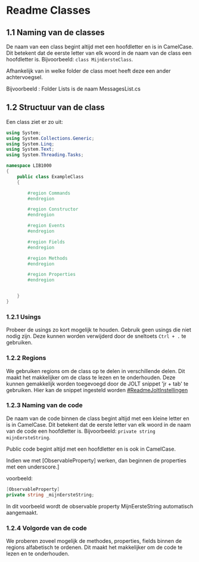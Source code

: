 ﻿# Readme Classes

## 1.1 Naming van de classes

De naam van een class begint altijd met een hoofdletter en is in CamelCase. 
Dit betekent dat de eerste letter van elk woord in de naam van de class een hoofdletter is. 
Bijvoorbeeld: `class MijnEersteClass`.

Afhankelijk van in welke folder de class moet heeft deze een ander achtervoegsel.

Bijvoorbeeld : Folder Lists is de naam MessagesList.cs


## 1.2 Structuur van de class

Een class ziet er zo uit:

```csharp	
using System;
using System.Collections.Generic;
using System.Linq;
using System.Text;
using System.Threading.Tasks;

namespace LIB1000
{
    public class ExampleClass
    {

        #region Commands
        #endregion

        #region Constructor
        #endregion

        #region Events
        #endregion

        #region Fields
        #endregion

        #region Methods
        #endregion

        #region Properties
        #endregion


    }
}
```

### 1.2.1 Usings

Probeer de usings zo kort mogelijk te houden.
Gebruik geen usings die niet nodig zijn.
Deze kunnen worden verwijderd door de sneltoets `Ctrl + .` te gebruiken.

### 1.2.2 Regions

We gebruiken regions om de class op te delen in verschillende delen.
Dit maakt het makkelijker om de class te lezen en te onderhouden.
Deze kunnen gemakkelijk worden toegevoegd door de JOLT snippet 'jr + tab' te gebruiken.
Hier kan de snippet ingesteld worden [#ReadmeJoltInstellingen](LIB1000.HMI/Readme/#ReadmeJoltInstellingen.md)

### 1.2.3 Naming van de code

De naam van de code binnen de class begint altijd met een kleine letter en is in CamelCase.
Dit betekent dat de eerste letter van elk woord in de naam van de code een hoofdletter is.
Bijvoorbeeld: `private string mijnEersteString`.

Public code begint altijd met een hoofdletter en is ook in CamelCase.

Indien we met [ObservableProperty] werken, dan beginnen de properties met een underscore.]

voorbeeld:
```csharp
[ObservableProperty]
private string _mijnEersteString;
```

In dit voorbeeld wordt de observable property MijnEersteString automatisch aangemaakt.

### 1.2.4 Volgorde van de code

We proberen zoveel mogelijk de methodes, properties, fields binnen de regions
alfabetisch te ordenen. Dit maakt het makkelijker om de code te lezen en te onderhouden.
